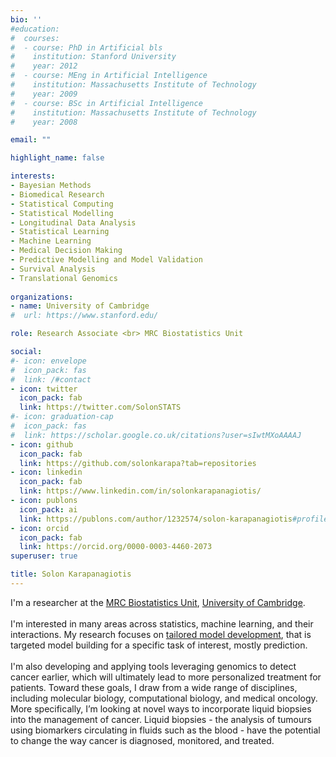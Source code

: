 ```yaml
---
bio: ''
#education:
#  courses:
#  - course: PhD in Artificial bls
#    institution: Stanford University
#    year: 2012
#  - course: MEng in Artificial Intelligence
#    institution: Massachusetts Institute of Technology
#    year: 2009
#  - course: BSc in Artificial Intelligence
#    institution: Massachusetts Institute of Technology
#    year: 2008

email: ""

highlight_name: false

interests:
- Bayesian Methods
- Biomedical Research
- Statistical Computing
- Statistical Modelling 
- Longitudinal Data Analysis
- Statistical Learning  
- Machine Learning
- Medical Decision Making
- Predictive Modelling and Model Validation
- Survival Analysis
- Translational Genomics
    
organizations:
- name: University of Cambridge
#  url: https://www.stanford.edu/

role: Research Associate <br> MRC Biostatistics Unit

social:
#- icon: envelope
#  icon_pack: fas
#  link: /#contact
- icon: twitter
  icon_pack: fab
  link: https://twitter.com/SolonSTATS
#- icon: graduation-cap
#  icon_pack: fas
#  link: https://scholar.google.co.uk/citations?user=sIwtMXoAAAAJ
- icon: github
  icon_pack: fab
  link: https://github.com/solonkarapa?tab=repositories
- icon: linkedin
  icon_pack: fab
  link: https://www.linkedin.com/in/solonkarapanagiotis/
- icon: publons
  icon_pack: ai
  link: https://publons.com/author/1232574/solon-karapanagiotis#profile 
- icon: orcid
  icon_pack: fab
  link: https://orcid.org/0000-0003-4460-2073
superuser: true

title: Solon Karapanagiotis
---
```


I'm a researcher at the [MRC Biostatistics Unit](https://www.mrc-bsu.cam.ac.uk/), [University of Cambridge](http://www.cam.ac.uk/). 
<br><br>
I'm interested in many areas across statistics, machine learning, and their interactions. My research focuses on [tailored model development](https://www.solon-karapanagiotis.com/publication/tailoredbayes/), that is targeted model building for a specific task of interest, mostly prediction.  
<br>
 I'm also developing and applying tools leveraging genomics to detect cancer earlier, which will ultimately lead to more personalized treatment for patients. Toward these goals, I draw from a wide range of disciplines, including molecular biology, computational biology, and medical oncology. More specifically, I’m looking at novel ways to incorporate liquid biopsies into the management of cancer. Liquid biopsies - the analysis of tumours using biomarkers circulating in fluids such as the blood - have the potential to change the way cancer is diagnosed, monitored, and treated.
<!--- I'm interested in many areas across statistics, machine learning, and their interactions. My research focuses on tailored model development, that is targeted model building for a specific task of interest, mostly prediction. Under this scenario it is desired to use a metric which reflects the loss function to be used for the prediction problem thus "making" the model perform well for the particular task. 
<br><br>
I'm also looking at novel ways to detect cancer directly from the blood through "liquid biopsies" which has the potential to change the way cancer is diagnosed, monitored, and even treated. My research focuses on novel ways to incorporate circulating tumour DNA (ctDNA) into the management of cancer patients. 
<br><br>
I obtained my PhD from the MRC Biostatistics Unit under the supervision of [Paul Newcombe](https://www.mrc-bsu.cam.ac.uk/people/in-alphabetical-order/n-to-s/paul-newcombe/) and [Oscar Rueda](https://www.mrc-bsu.cam.ac.uk/people/in-alphabetical-order/n-to-s/oscar-rueda/). 
Before starting my PhD, I studied for a [MSc in Statistics](https://onderwijsaanbod.kuleuven.be/opleidingen/e/CQ_50550147.htm#activetab=diploma_omschrijving) at [KU Leuven](https://www.kuleuven.be/english/). 

<!--- I'm a PhD student at the [University of Cambridge](http://www.cam.ac.uk/), currenly supervised by [Oscar #Rueda](https://www.mrc-bsu.cam.ac.uk/people/in-alphabetical-order/n-to-s/oscar-rueda/) at the [MRC Biostatistics #Unit](https://www.mrc-bsu.cam.ac.uk/). 
-->
<!--- Our approach is based on general Bayesian learning by incorporating loss functions into Bayesian inference. We will explore the use of such a framework for predictive and prognostic model building, whereby loss functions could be used to target metrics of real world clinical utility tailored to a particular setting. -->
<!--- Before starting my PhD, I studied for a [MSc in Statistics](https://onderwijsaanbod.kuleuven.be/opleidingen/e/CQ_50550147.htm#activetab=diploma_omschrijving) at [KU Leuven](https://www.kuleuven.be/english/). I focused on the Biometrics track and wrote my dissertation under the supervision of professor [Geert Verbeke](https://www.kuleuven.be/wieiswie/en/person/00018341). I worked as Research Scientist at the MRC Biostatistics Unit during the 2016-2017 academic year supervised by [Paul Newcombe](https://www.mrc-bsu.cam.ac.uk/people/in-alphabetical-order/n-to-s/paul-newcombe/) and [Chris Jackson](https://www.mrc-bsu.cam.ac.uk/people/in-alphabetical-order/h-to-m/christopher-jackson/). -->